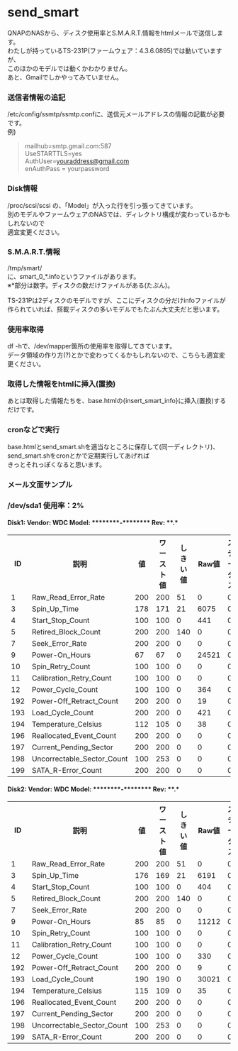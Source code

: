 # send_smart
QNAPのNASから、ディスク使用率とS.M.A.R.T.情報をhtmlメールで送信します。  
わたしが持っているTS-231P(ファームウェア：4.3.6.0895)では動いていますが、  
このほかのモデルでは動くかわかりません。  
あと、Gmailでしかやってみていません。

### 送信者情報の追記
/etc/config/ssmtp/ssmtp.confに、送信元メールアドレスの情報の記載が必要です。  
例)
>mailhub=smtp.gmail.com:587  
>UseSTARTTLS=yes  
>AuthUser=youraddress@gmail.com  
>enAuthPass = yourpassword  

### Disk情報
/proc/scsi/scsi
の、「Model」が入った行を引っ張ってきています。  
別のモデルやファームウェアのNASでは、ディレクトリ構成が変わっているかもしれないので  
適宜変更ください。

### S.M.A.R.T.情報
/tmp/smart/  
に、smart_0_\*.infoというファイルがあります。  
※\*部分は数字。ディスクの数だけファイルがある(たぶん)。  

TS-231Pは2ディスクのモデルですが、ここにディスクの分だけinfoファイルが  
作られていれば、搭載ディスクの多いモデルでもたぶん大丈夫だと思います。

### 使用率取得
df -hで、/dev/mapper箇所の使用率を取得してきています。  
データ領域の作り方(?)とかで変わってくるかもしれないので、こちらも適宜変更ください。

### 取得した情報をhtmlに挿入(置換)
あとは取得した情報たちを、base.htmlの{insert_smart_info}に挿入(置換)するだけです。

### cronなどで実行
base.htmlとsend_smart.shを適当なところに保存して(同一ディレクトリ)、  
send_smart.shをcronとかで定期実行してあげれば  
きっとそれっぽくなると思います。

### メール文面サンプル
<h3>/dev/sda1 使用率：2%</h3> <h4>Disk1: Vendor: WDC Model: ********-******** Rev: **.*</h4> <table><tr><th>ID</th><th>説明</th><th>値</th><th>ワースト値</th><th>しきい値</th><th>Raw値</th><th>ステータス</th></tr><tr><td>1</td><td>Raw_Read_Error_Rate</td><td>200</td><td>200</td><td>51</td><td>0</td><td>0</td></tr><tr><td>3</td><td>Spin_Up_Time</td><td>178</td><td>171</td><td>21</td><td>6075</td><td>0</td></tr><tr><td>4</td><td>Start_Stop_Count</td><td>100</td><td>100</td><td>0</td><td>441</td><td>0</td></tr><tr><td>5</td><td>Retired_Block_Count</td><td>200</td><td>200</td><td>140</td><td>0</td><td>0</td></tr><tr><td>7</td><td>Seek_Error_Rate</td><td>200</td><td>200</td><td>0</td><td>0</td><td>0</td></tr><tr><td>9</td><td>Power-On_Hours</td><td>67</td><td>67</td><td>0</td><td>24521</td><td>0</td></tr><tr><td>10</td><td>Spin_Retry_Count</td><td>100</td><td>100</td><td>0</td><td>0</td><td>0</td></tr><tr><td>11</td><td>Calibration_Retry_Count</td><td>100</td><td>100</td><td>0</td><td>0</td><td>0</td></tr><tr><td>12</td><td>Power_Cycle_Count</td><td>100</td><td>100</td><td>0</td><td>364</td><td>0</td></tr><tr><td>192</td><td>Power-Off_Retract_Count</td><td>200</td><td>200</td><td>0</td><td>19</td><td>0</td></tr><tr><td>193</td><td>Load_Cycle_Count</td><td>200</td><td>200</td><td>0</td><td>421</td><td>0</td></tr><tr><td>194</td><td>Temperature_Celsius</td><td>112</td><td>105</td><td>0</td><td>38</td><td>0</td></tr><tr><td>196</td><td>Reallocated_Event_Count</td><td>200</td><td>200</td><td>0</td><td>0</td><td>0</td></tr><tr><td>197</td><td>Current_Pending_Sector</td><td>200</td><td>200</td><td>0</td><td>0</td><td>0</td></tr><tr><td>198</td><td>Uncorrectable_Sector_Count</td><td>100</td><td>253</td><td>0</td><td>0</td><td>0</td></tr><tr><td>199</td><td>SATA_R-Error_Count</td><td>200</td><td>200</td><td>0</td><td>0</td><td>0</td></tr></table> <h4>Disk2: Vendor: WDC Model: ********-******** Rev: **.*</h4> <table><tr><th>ID</th><th>説明</th><th>値</th><th>ワースト値</th><th>しきい値</th><th>Raw値</th><th>ステータス</th></tr><tr><td>1</td><td>Raw_Read_Error_Rate</td><td>200</td><td>200</td><td>51</td><td>0</td><td>0</td></tr><tr><td>3</td><td>Spin_Up_Time</td><td>176</td><td>169</td><td>21</td><td>6191</td><td>0</td></tr><tr><td>4</td><td>Start_Stop_Count</td><td>100</td><td>100</td><td>0</td><td>404</td><td>0</td></tr><tr><td>5</td><td>Retired_Block_Count</td><td>200</td><td>200</td><td>140</td><td>0</td><td>0</td></tr><tr><td>7</td><td>Seek_Error_Rate</td><td>200</td><td>200</td><td>0</td><td>0</td><td>0</td></tr><tr><td>9</td><td>Power-On_Hours</td><td>85</td><td>85</td><td>0</td><td>11212</td><td>0</td></tr><tr><td>10</td><td>Spin_Retry_Count</td><td>100</td><td>100</td><td>0</td><td>0</td><td>0</td></tr><tr><td>11</td><td>Calibration_Retry_Count</td><td>100</td><td>100</td><td>0</td><td>0</td><td>0</td></tr><tr><td>12</td><td>Power_Cycle_Count</td><td>100</td><td>100</td><td>0</td><td>330</td><td>0</td></tr><tr><td>192</td><td>Power-Off_Retract_Count</td><td>200</td><td>200</td><td>0</td><td>9</td><td>0</td></tr><tr><td>193</td><td>Load_Cycle_Count</td><td>190</td><td>190</td><td>0</td><td>30021</td><td>0</td></tr><tr><td>194</td><td>Temperature_Celsius</td><td>115</td><td>109</td><td>0</td><td>35</td><td>0</td></tr><tr><td>196</td><td>Reallocated_Event_Count</td><td>200</td><td>200</td><td>0</td><td>0</td><td>0</td></tr><tr><td>197</td><td>Current_Pending_Sector</td><td>200</td><td>200</td><td>0</td><td>0</td><td>0</td></tr><tr><td>198</td><td>Uncorrectable_Sector_Count</td><td>100</td><td>253</td><td>0</td><td>0</td><td>0</td></tr><tr><td>199</td><td>SATA_R-Error_Count</td><td>200</td><td>200</td><td>0</td><td>0</td><td>0</td></tr></table>
